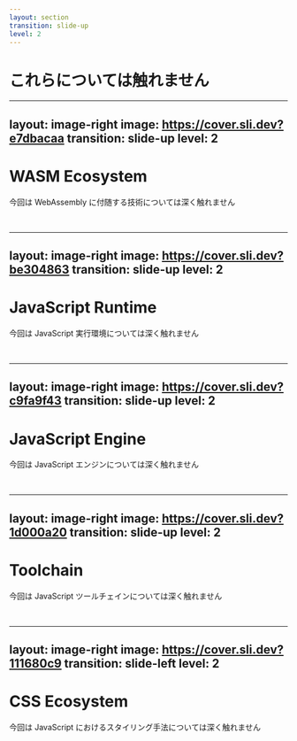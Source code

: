 ```yaml
---
layout: section
transition: slide-up
level: 2
---
```


# これらについては触れません

---
layout: image-right
image: https://cover.sli.dev?e7dbacaa
transition: slide-up
level: 2
---

# WASM Ecosystem

今回は WebAssembly に付随する技術については深く触れません

<br />

<LogoList :items="[
    { name: 'WebAssembly', path: '/wasm/webassembly.svg' },
    { name: 'WASI', path: '/wasm/wasi.png' },
    { name: 'Wasmer', path: '/wasm/wasmer.svg' },
    { name: 'WASIX', path: '/wasm/wasix.svg' },
    { name: 'Grain', path: '/wasm/grain.svg' },
    { name: 'MoonBit', path: '/wasm/moonbit.svg' },
    { name: 'Onyx', path: '/wasm/onyx.svg' },
  ]"/>

---
layout: image-right
image: https://cover.sli.dev?be304863
transition: slide-up
level: 2
---

# JavaScript Runtime

今回は JavaScript 実行環境については深く触れません

<br/>

<LogoList :items="[
    { name: 'Node.js', path: '/runtime/node.js.svg' },
    { name: 'Deno', path: '/runtime/deno.svg' },
    { name: 'Bun', path: '/runtime/bun.svg' },
    { name: 'LLRT', path: '/runtime/llrt.svg' },
    { name: 'WinterJS', path: '/runtime/winterjs.png' },
    { name: 'WinterCG', path: '/runtime/wintercg.svg' },
  ]" />

---
layout: image-right
image: https://cover.sli.dev?c9fa9f43
transition: slide-up
level: 2
---

# JavaScript Engine

今回は JavaScript エンジンについては深く触れません

<br/>

<LogoList :items="[
    { name: 'V8', path: '/engine/v8.svg' },
    { name: 'Spider Monkey', path: '/engine/spidermonkey.svg' },
    { name: 'JavaScriptCore', path: '/engine/javascriptcore.svg' },
    { name: 'Hermes', path: '/engine/hermes.svg' },
    { name: 'Kiesel', path: '/engine/kiesel.svg' },
    { name: 'Boa', path: '/engine/boa.svg' },
  ]" />

---
layout: image-right
image: https://cover.sli.dev?1d000a20
transition: slide-up
level: 2
---

# Toolchain

今回は JavaScript ツールチェインについては深く触れません

<br/>

<LogoList :items="[
    { name: 'Grunt', path: '/toolchain/grunt.svg' },
    { name: 'Browserify', path: '/toolchain/browserify.svg' },
    { name: 'Webpack', path: '/toolchain/webpack.svg' },
    { name: 'Snowpack', path: '/toolchain/snowpack.svg' },
    { name: 'Vite', path: '/toolchain/vite.svg' },
    { name: 'Rollup.js', path: '/toolchain/rollup.js.svg' },
    { name: 'Turbopack', path: '/toolchain/turbopack.svg' },
    { name: 'Rolldown', path: '/toolchain/rolldown.svg' },
  ]" />

---
layout: image-right
image: https://cover.sli.dev?111680c9
transition: slide-left
level: 2
---

# CSS Ecosystem

今回は JavaScript におけるスタイリング手法については深く触れません

<br />

<LogoList :items="[
    { name: 'Emotion', path: '/styling/emotion.png' },
    { name: 'Vanilla Extract', path: '/styling/vanilla-extract.svg' },
    { name: 'Tailwind CSS', path: '/styling/tailwind-css.svg' },
    { name: 'UnoCSS', path: '/styling/unocss.svg' },
    { name: 'Panda CSS', path: '/styling/panda-css.svg' },
    { name: 'StyleX', path: '/styling/stylex.svg' },
    { name: 'Macaron CSS', path: '/styling/macaron-css.svg' },
  ]" />
